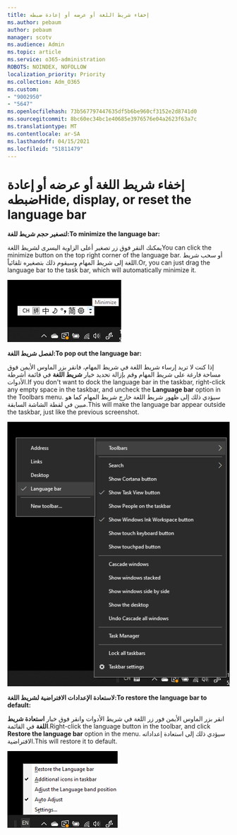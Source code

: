 ```yaml
---
title: إخفاء شريط اللغة أو عرضه أو إعادة ضبطه
ms.author: pebaum
author: pebaum
manager: scotv
ms.audience: Admin
ms.topic: article
ms.service: o365-administration
ROBOTS: NOINDEX, NOFOLLOW
localization_priority: Priority
ms.collection: Adm_O365
ms.custom:
- "9002950"
- "5647"
ms.openlocfilehash: 73b567797447635df5b6be960cf3152e2d8741d0
ms.sourcegitcommit: 8bc60ec34bc1e40685e3976576e04a2623f63a7c
ms.translationtype: MT
ms.contentlocale: ar-SA
ms.lasthandoff: 04/15/2021
ms.locfileid: "51811479"
---
```

# <a name="hide-display-or-reset-the-language-bar"></a><span data-ttu-id="4066b-102">إخفاء شريط اللغة أو عرضه أو إعادة ضبطه</span><span class="sxs-lookup"><span data-stu-id="4066b-102">Hide, display, or reset the language bar</span></span>

<span data-ttu-id="4066b-103">**لتصغير حجم شريط للغة:**</span><span class="sxs-lookup"><span data-stu-id="4066b-103">**To minimize the language bar:**</span></span>

<span data-ttu-id="4066b-104">يمكنك النقر فوق زر تصغير أعلى الزاوية اليسرى لشريط اللغة</span><span class="sxs-lookup"><span data-stu-id="4066b-104">You can click the minimize button on the top right corner of the language bar.</span></span> <span data-ttu-id="4066b-105">أو سحب شريط اللغة إلى شريط المهام وسيقوم ذلك بتصغيره تلقائياً.</span><span class="sxs-lookup"><span data-stu-id="4066b-105">Or, you can just drag the language bar to the task bar, which will automatically minimize it.</span></span>

![تصغير شريط اللغة](media/minimize-language-bar.png)

<span data-ttu-id="4066b-107">**لفصل شريط اللغة:**</span><span class="sxs-lookup"><span data-stu-id="4066b-107">**To pop out the language bar:**</span></span>

<span data-ttu-id="4066b-108">إذا كنت لا تريد إرساء شريط اللغة في شريط المهام، فانقر بزر الماوس الأيمن فوق مساحة فارغة على شريط المهام وقم بإزالة تحديد خيار **شريط اللغة** في قائمة أشرطة الأدوات.</span><span class="sxs-lookup"><span data-stu-id="4066b-108">If you don't want to dock the language bar in the taskbar, right-click any empty space in the taskbar, and uncheck the **Language bar** option in the Toolbars menu.</span></span> <span data-ttu-id="4066b-109">سيؤدي ذلك إلى ظهور شريط اللغة خارج شريط المهام كما هو مبين في لقطة الشاشة السابقة.</span><span class="sxs-lookup"><span data-stu-id="4066b-109">This will make the language bar appear outside the taskbar, just like the previous screenshot.</span></span>

![فصل شريط اللغة](media/pop-out-language-bar.png)

<span data-ttu-id="4066b-111">**لاستعادة الإعدادات الافتراضية لشريط اللغة:**</span><span class="sxs-lookup"><span data-stu-id="4066b-111">**To restore the language bar to default:**</span></span>

<span data-ttu-id="4066b-112">انقر بزر الماوس الأيمن فور زر اللغة في شريط الأدوات وانقر فوق خيار **استعادة شريط اللغة** في القائمة.</span><span class="sxs-lookup"><span data-stu-id="4066b-112">Right-click the language button in the toolbar, and click **Restore the language bar** option in the menu.</span></span> <span data-ttu-id="4066b-113">سيؤدي ذلك إلى استعادة إعداداته الافتراضية.</span><span class="sxs-lookup"><span data-stu-id="4066b-113">This will restore it to default.</span></span>

![استعادة شريط اللغة](media/restore-language-bar.png)

